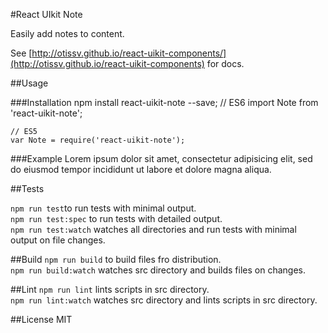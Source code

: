 #React UIkit Note

Easily add notes to content.

See [http://otissv.github.io/react-uikit-components/](http://otissv.github.io/react-uikit-components) for docs.

##Usage

###Installation
    npm install react-uikit-note --save;
    // ES6
    import Note from 'react-uikit-note';

    // ES5
    var Note = require('react-uikit-note');


###Example
    <Note badge='EXAMPLE'>
    Lorem ipsum dolor sit amet, consectetur adipisicing elit, sed do eiusmod
    tempor incididunt ut labore et dolore magna aliqua.
    </Note>


##Tests

`npm run test`to run tests with minimal output.  
`npm run test:spec` to run tests with detailed output.  
`npm run test:watch` watches all directories and run tests with minimal output on file changes.

##Build
`npm run build` to build files fro distribution.  
`npm run build:watch` watches src directory and builds files on changes.

##Lint
`npm run lint` lints scripts in src directory.  
`npm run lint:watch` watches src directory and lints scripts in src directory.

##License
MIT
